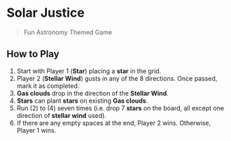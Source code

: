 # Solar Justice
> Fun Astronomy Themed Game

## How to Play
1.  Start with Player 1 (**Star**) placing a **star** in the grid.
2.  Player 2 (**Stellar Wind**) gusts in any of the 8 directions. Once passed, mark it as completed.
3.  **Gas clouds** drop in the direction of the **Stellar Wind**.
4.  **Stars** can plant **stars** on existing **Gas clouds**.
5.  Run (2) to (4) seven times (i.e. drop 7 **stars** on the board, all except one direction of **stellar wind** used).
6.  If there are any empty spaces at the end, Player 2 wins. Otherwise, Player 1 wins.
